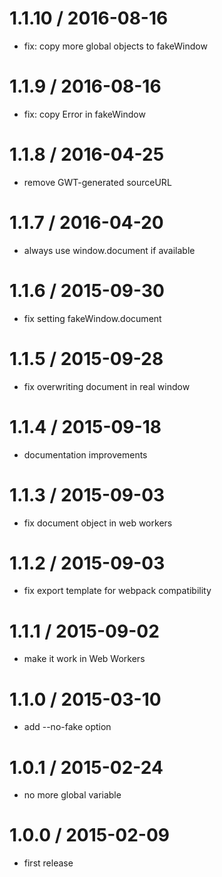 1.1.10 / 2016-08-16
===================

* fix: copy more global objects to fakeWindow 

1.1.9 / 2016-08-16
==================

* fix: copy Error in fakeWindow

1.1.8 / 2016-04-25
==================

* remove GWT-generated sourceURL

1.1.7 / 2016-04-20
==================

* always use window.document if available

1.1.6 / 2015-09-30
==================

* fix setting fakeWindow.document

1.1.5 / 2015-09-28
==================

* fix overwriting document in real window

1.1.4 / 2015-09-18
==================

* documentation improvements

1.1.3 / 2015-09-03
==================

* fix document object in web workers

1.1.2 / 2015-09-03
==================

* fix export template for webpack compatibility

1.1.1 / 2015-09-02
==================

* make it work in Web Workers

1.1.0 / 2015-03-10
==================

* add --no-fake option

1.0.1 / 2015-02-24
==================

* no more global variable

1.0.0 / 2015-02-09
==================

* first release
